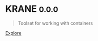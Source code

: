 # <b>KRANE</b> <small>0.0.0</small>

> Toolset for working with containers

[Explore](00-introduction.md)
